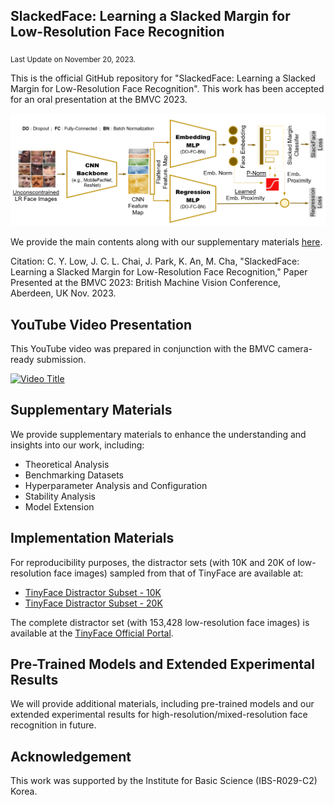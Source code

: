 ## SlackedFace: Learning a Slacked Margin for Low-Resolution Face Recognition
<sub>Last Update on November 20, 2023.</sub>

This is the official GitHub repository for "SlackedFace: Learning a Slacked Margin for Low-Resolution Face Recognition".
This work has been accepted for an oral presentation at the BMVC 2023. 

<!-- ![Network Architecture for SlackedFace](https://github.com/chengyawlow/SlackedFace/blob/main/data/images/%5B%20SlackedFace%20%5D%20Network%20Construction.PNG) -->
<img src="https://github.com/chengyawlow/SlackedFace/blob/main/data/images/%5B%20SlackedFace%20%5D%20Network%20Construction.PNG" alt="Alt Text" width="800">

We provide the main contents along with our supplementary materials [here](https://drive.google.com/file/d/13ISfGb_NETM3ngT0rukbz7MF_3Dxj-Qu/view?usp=sharing). 

Citation: C. Y. Low, J. C. L. Chai, J. Park, K. An, M. Cha, "SlackedFace: Learning a Slacked Margin for Low-Resolution Face Recognition," Paper Presented at the BMVC 2023: British Machine Vision Conference, Aberdeen, UK Nov. 2023.

## YouTube Video Presentation 

This YouTube video was prepared in conjunction with the BMVC camera-ready submission.

[![Video Title](https://img.youtube.com/vi/zMes7Kpo86c/0.jpg)](https://www.youtube.com/watch?v=zMes7Kpo86c)

## Supplementary Materials

We provide supplementary materials to enhance the understanding and insights into our work, including: <br>
+  Theoretical Analysis
+  Benchmarking Datasets
+  Hyperparameter Analysis and Configuration
+  Stability Analysis
+  Model Extension


## Implementation Materials

For reproducibility purposes, the distractor sets (with 10K and 20K of low-resolution face images) sampled from that of TinyFace are available at:
+  [TinyFace Distractor Subset - 10K](https://drive.google.com/file/d/1fFBPODGQuGVBzGCLfBu7V123XnQdn0zJ/view?usp=drive_link)
+  [TinyFace Distractor Subset - 20K](https://drive.google.com/file/d/1pmASrQvTWu7VDoW4VQtbs1T1AG8Apw9F/view?usp=drive_link)

The complete distractor set (with 153,428 low-resolution face images) is available at the [TinyFace Official Portal](https://qmul-tinyface.github.io/). 


## Pre-Trained Models and Extended Experimental Results 

We will provide additional materials, including pre-trained models and our extended experimental results for high-resolution/mixed-resolution face recognition in future. 


## Acknowledgement

This work was supported by the Institute for Basic Science (IBS-R029-C2) Korea.
